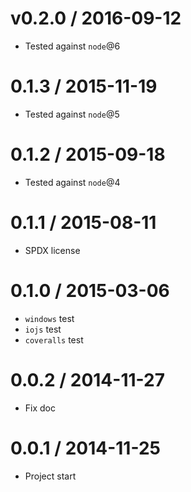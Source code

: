 v0.2.0 / 2016-09-12
==================

  * Tested against `node`@6

0.1.3 / 2015-11-19
==================

  * Tested against `node`@5

0.1.2 / 2015-09-18
==================

  * Tested against `node`@4

0.1.1 / 2015-08-11
==================

  * SPDX license

0.1.0 / 2015-03-06
==================

  * `windows` test
  * `iojs` test
  * `coveralls` test

0.0.2 / 2014-11-27
==================

  * Fix doc

0.0.1 / 2014-11-25
==================

  * Project start
